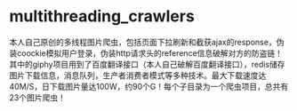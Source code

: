 # multithreading_crawlers
本人自己原创的多线程图片爬虫，包括页面下拉刷新和截获ajax的response，伪装coockie模拟用户登录，伪装http请求头的reference信息破解对方的防盗链！其中的giphy项目用到了百度翻译接口（本人自己破解百度翻译接口），redis储存图片下载信息，消息队列，生产者消费者模式等多种技术。最大下载速度达40M/S，日下载图片量达100W，约90个G！每个子目录为一个爬虫项目，总共有23个图片爬虫！
